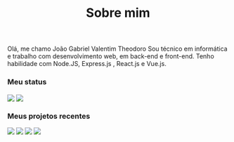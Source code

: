 <main>
 <header>
  <h1>Sobre mim</h1>
 </header>
 <p>
   Olá, me chamo João Gabriel Valentim Theodoro</h1> 
   Sou técnico em informática e trabalho com desenvolvimento web, em back-end e front-end. Tenho habilidade com Node.JS,     Express.js , React.js e Vue.js.
  </p>
 <h3>Meu status</h3>
 <p>
  <img align="center" 
      src="https://github-readme-stats.vercel.app/api/top-langs/?username=JoaoValentimDev&theme=dark" />
  <img align="center" 
      src="https://github-readme-stats.vercel.app/api/?username=JoaoValentimDev&theme=dark" />
 </p>

 <h3>Meus projetos recentes</h3>
 <p>
  <img 
      src="https://github-readme-stats.vercel.app/api/pin/?username=JoaoValentimDev&theme=dark&repo=hello-world-deno" />
   <img
      src="https://github-readme-stats.vercel.app/api/pin/?username=JoaoValentimDev&theme=dark&repo=hello-world-nodejs" />
  <img 
      src="https://github-readme-stats.vercel.app/api/pin/?username=JoaoValentimDev&theme=dark&repo=python-cores-terminal" />
   <img 
      src="https://github-readme-stats.vercel.app/api/pin/?username=JoaoValentimDev&theme=dark&repo=shell-script-scanning-ips" />
 </p>
 </main>
